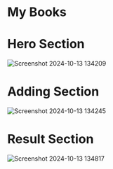 # My Books
# Hero Section
![Screenshot 2024-10-13 134209](https://github.com/user-attachments/assets/f7a8f666-c30d-474a-957f-189f07106cb4)
# Adding Section
![Screenshot 2024-10-13 134245](https://github.com/user-attachments/assets/966e5be0-2df6-4c2b-a2fc-6cdd279dd68e)
# Result Section
![Screenshot 2024-10-13 134817](https://github.com/user-attachments/assets/33bfba70-6cb6-4fd8-8e7d-79598da3d19d)
